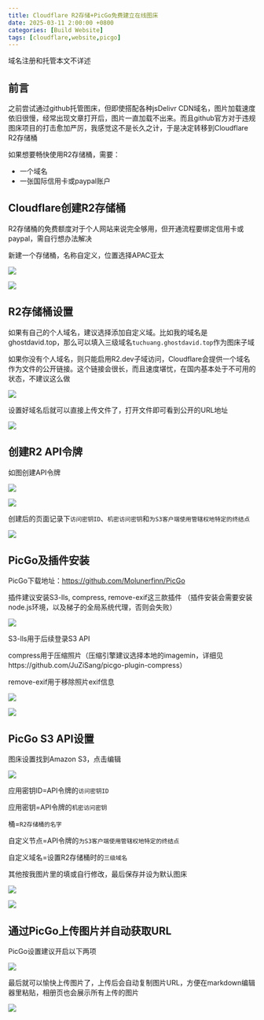 ```yaml
---
title: Cloudflare R2存储+PicGo免费建立在线图床
date: 2025-03-11 2:00:00 +0800
categories: [Build Website]
tags: [cloudflare,website,picgo]
---
```


域名注册和托管本文不详述

## 前言

之前尝试通过github托管图床，但即使搭配各种jsDelivr CDN域名，图片加载速度依旧很慢，经常出现文章打开后，图片一直加载不出来。而且github官方对于违规图床项目的打击愈加严厉，我感觉这不是长久之计，于是决定转移到Cloudflare R2存储桶

如果想要畅快使用R2存储桶，需要：

- 一个域名
- 一张国际信用卡或paypal账户

## Cloudflare创建R2存储桶

R2存储桶的免费额度对于个人网站来说完全够用，但开通流程要绑定信用卡或paypal，需自行想办法解决

新建一个存储桶，名称自定义，位置选择APAC亚太

![](https://tuchuang.ghostdavid.top/20250311011306559.png)

![](https://tuchuang.ghostdavid.top/20250311011336104.png)

## R2存储桶设置

如果有自己的个人域名，建议选择添加自定义域。比如我的域名是ghostdavid.top，那么可以填入三级域名`tuchuang.ghostdavid.top`作为图床子域

如果你没有个人域名，则只能启用R2.dev子域访问，Cloudflare会提供一个域名作为文件的公开链接。这个链接会很长，而且速度堪忧，在国内基本处于不可用的状态，不建议这么做

![](https://tuchuang.ghostdavid.top/20250311013006923.png)

设置好域名后就可以直接上传文件了，打开文件即可看到公开的URL地址

![](https://tuchuang.ghostdavid.top/20250311014417492.png)

## 创建R2 API令牌

如图创建API令牌

![](https://tuchuang.ghostdavid.top/20250311014702751.png)

![](https://tuchuang.ghostdavid.top/20250311014807238.png)

创建后的页面记录下`访问密钥ID`、`机密访问密钥`和`为S3客户端使用管辖权地特定的终结点`

![](https://tuchuang.ghostdavid.top/20250311015001864.png)

## PicGo及插件安装

PicGo下载地址：https://github.com/Molunerfinn/PicGo

插件建议安装S3-lls, compress, remove-exif这三款插件 （插件安装会需要安装node.js环境，以及梯子的全局系统代理，否则会失败）

![](https://tuchuang.ghostdavid.top/20250311015512221.png)

S3-lls用于后续登录S3 API

compress用于压缩照片（压缩引擎建议选择本地的imagemin，详细见https://github.com/JuZiSang/picgo-plugin-compress）

remove-exif用于移除照片exif信息

![](https://tuchuang.ghostdavid.top/20250311015449933.png)

![](https://tuchuang.ghostdavid.top/20250311015817987.png)

## PicGo S3 API设置

图床设置找到Amazon S3，点击编辑

![](https://tuchuang.ghostdavid.top/20250311020108636.png)

应用密钥ID=API令牌的`访问密钥ID`

应用密钥=API令牌的`机密访问密钥`

桶=`R2存储桶的名字`

自定义节点=API令牌的`为S3客户端使用管辖权地特定的终结点`

自定义域名=设置R2存储桶时的`三级域名`

其他按我图片里的填或自行修改，最后保存并设为默认图床

![](https://tuchuang.ghostdavid.top/20250311020133897.png)

![](https://tuchuang.ghostdavid.top/20250311020157649.png)

## 通过PicGo上传图片并自动获取URL

PicGo设置建议开启以下两项

![](https://tuchuang.ghostdavid.top/20250311020849995.png)

最后就可以愉快上传图片了，上传后会自动复制图片URL，方便在markdown编辑器里粘贴，相册页也会展示所有上传的图片

![](https://tuchuang.ghostdavid.top/20250311020741613.png)
